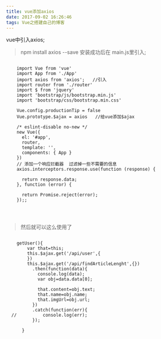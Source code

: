 ```yaml
---
title: vue添加axios
date: 2017-09-02 16:26:46
tags: Vue之搭建自己的博客
---
```

vue中引入axios;
>npm install axios --save 安装成功后在 main.js里引入;
 
<pre><code>
  	import Vue from 'vue'
    import App from './App'
    import axios from 'axios';   //引入 
    import router from './router'
    import $ from 'jquery'
    import 'bootstrap/js/bootstrap.min.js'
    import 'bootstrap/css/bootstrap.min.css'
    
    Vue.config.productionTip = false
    Vue.prototype.$ajax = axios   //给vue添加$ajax 
    
    /* eslint-disable no-new */
    new Vue({
      el: '#app',
      router,
      template: '<App/>',
      components: { App }
    })
    // 添加一个响应拦截器  过滤掉一些不需要的信息
    axios.interceptors.response.use(function (response) {
    
      return response.data;
    }, function (error) {
    
      return Promise.reject(error);
    });;
    

  		
</code></pre>
>然后就可以这么使用了 

 <pre><code>
    getUser(){
        var that=this;
        this.$ajax.get('/api/user',{
        })
        this.$ajax.get('/api/findArticleLenght',{})
          .then(function(data){
            console.log(data);
            var obj=data.data[0];
  
            that.content=obj.text;
            that.name=obj.name;
            that.imgUrl=obj.url;
          })
          .catch(function(err){
  //          console.log(err);
          });
  
      }
 </code></pre>
